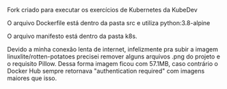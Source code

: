 Fork criado para executar os exercícios de Kubernetes da KubeDev

O arquivo Dockerfile está dentro da pasta src e utiliza python:3.8-alpine

O arquivo manifesto está dentro da pasta k8s.

Devido a minha conexão lenta de internet, infelizmente pra subir a imagem linuxlite/rotten-potatoes precisei remover alguns arquivos .png do projeto e o requisito Pillow. Dessa forma imagem ficou com 57.1MB, caso contrário o Docker Hub sempre retornava "authentication required" com imagens maiores que isso.

